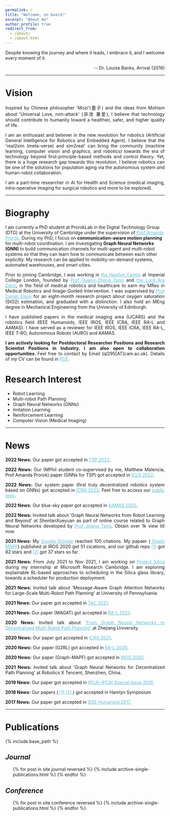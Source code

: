 ```yaml
---
permalink: /
title: "Welcome, on board!"
excerpt: "About me"
author_profile: true
redirect_from: 
  - /about/
  - /about.html
---
```





<p>Despite knowing the journey and where it leads, I embrace it, and I welcome every moment of it.</p>
<p style="text-align: right;">-- Dr. Louise Banks, Arrival (2016)</p>




<hr color="#FFFFFF" />

Vision
======
<div style="text-align: justify"> 

<p> Inspired by Chinese philosopher 'Mozi'(墨子) and the ideas from Mohism about 'Universal Love, non-attack' (非攻 兼爱), I believe that technology should contribute to humanity toward a healthier, safer, and higher quality of life. </p> 

<p> I am an enthusiast and believer in the new revolution for robotics (Artificial General Intelligence for Robotics and Embedded Agent). I believe that the 'real2sim (meta-verse) and sim2real' can bring the community (machine learning, computer vision and graphics, and robotics) towards the era of technology beyond first-principle-based methods and control theory. Yet, there is a huge research gap towards this revolution. I believe robotics can be one of the solutions for population aging via the autonomous system and human-robot collaboration. </p> 

<p> I am a part-time researcher in AI for Health and Science (medical imaging, intra-operative imaging for surgical robotics and more to be explored).  </p> 

<!-- <p> Thoughout my research jounery towards this revolution so far, I have been inspired by my superivisor (<a href="https://www.proroklab.org/" style="color:#5dbcd2;">Prof Amanda Prorok</a>),  (<a href="https://www.science.org/doi/10.1126/scirobotics.aam8638" style="color:#5dbcd2;"> Prof Guang-zhong Yang</a>-->

<hr color="#FFFFFF" />
</div>

Biography
======

<p>I am currently a PhD student at ProrokLab in the Digital Technology Group (DTG) at the University of Cambridge under the supervision of <a href="https://www.proroklab.org/" style="color:#5dbcd2;">Prof Amanda Prorok</a>. During my PhD, I focus on <b>communication-aware motion planning</b> for multi-robot coordination. I am investigating <b>Graph Neural Networks (GNN)</b> to build communication channels for multi-agent and multi-robot systems so that they can learn how to communicate between each other explicitly. 
 My research can be applied to mobility-on-demand systems, automated warehouses, and smart cities.</p> 

<div style="text-align: justify"> 

<p>Prior to joining Cambridge, I was working in <a href="https://www.imperial.ac.uk/hamlyn-centre/" style="color:#5dbcd2;">the Hamlyn Centre</a> at Imperial College London, founded by <a href="https://ieeexplore.ieee.org/author/37276270800" style="color:#5dbcd2;">Prof Guang-Zhong Yang</a> and <a href="https://www.imperial.ac.uk/people/a.darzi" style="color:#5dbcd2;">the Lord Ara Darzi</a>,  in the field of medical robotics and healthcare to earn my MRes in Medical Robotics and Image-Guided Intervention. I was supervised by <a href="https://www.imperial.ac.uk/people/daniel.elson" style="color:#5dbcd2;">Prof Daniel Elson</a> for an eight-month research project about oxygen saturation (StO2) estimation, and graduated with a distinction. I also hold an MEng degree in Mechanical Engineering from the University of Edinburgh.</p> 

<p>I have published papers in the medical imaging area (IJCARS) and the robotics field (IEEE Humanoids, IEEE IROS, IEEE ICRA, IEEE RA-L and AAMAS). I have served as a reviewer for IEEE IROS, IEEE ICRA, IEEE RA-L, IEEE T-RO, Autonomous Robots (AURO) and AAMAS.</p> 



<p><b>I am actively looking for Postdoctoral Researcher Positions and Research Scientist Positions in Industry. I am also open to collaboration opportunities. </b> Feel free to contact by Email (ql295[AT]cam.ac.uk). Details of my CV can be found in <a href="../files/CV_QingbiaoLi.pdf" style="color:#5dbcd2;">PDF</a>.</p>

</div>

Research Interest
======
<ul>
<li>Robot Learning</li>
<li>Multi-robot Path Planning</li>
<li>Graph Neural Networks (GNNs)</li>
<li>Imitation Learning </li>
<li>Reinforcement Learning</li>
<li>Computer Vision (Medical Imaging) </li>
</ul>

<hr color="#FFFFFF" />

News
======
<div style="text-align: justify"> 

<p><b>2022 News:</b> Our paper got accepted in <a href="https://arxiv.org/pdf/2012.14906.pdf" style="color:#5dbcd2;">TSP 2022</a>.</p>

<p><b>2022 News:</b> Our (MPhil student co-supervised by me, Matthew Malencia, Prof Amanda Prorok) paper (GNNs for TSP) got accepted in <a href="https://arxiv.org/pdf/2110.05291.pdf" style="color:#5dbcd2;">ICLR 2022</a>.</p>

<p><b>2022 News:</b> Our system paper (first truly decentralized robotics system based on GNNs) got accepted in <a href="https://arxiv.org/pdf/2111.01777.pdf" style="color:#5dbcd2;">ICRA 2022</a>. Feel free to access our <a href="https://github.com/proroklab/rl_multi_agent_passage" style="color:#5dbcd2;"> public repo</a>. </p>

<p><b>2022 News:</b> Our blue-sky paper got accepted in <a href="https://arxiv.org/pdf/2107.12254.pdf" style="color:#5dbcd2;">AAMAS 2022</a>.</p>

<p><b>2022 News:</b> Invited talk about 'Graph Neural Networks from Robot Learning and Beyond' at ShenlanXueyuan as part of online course related to Graph Neural Networks developed by <a href="https://www.cse.msu.edu/~tangjili/" style="color:#5dbcd2;">Prof Jiliang Tang</a>. Obtain over 1k view till now.</p>


<!-- <p><b>2021 News:</b> Invited Job talk at Northwest University, University of Cambridge, MIT, UCL, HKUST (Guangzhou), SCUT,  Tencent AI Lab and Tencent Robotics X.</p> -->
<p><b>2021 News:</b> My <a href="https://scholar.google.com/citations?user=63XXFoIAAAAJ&hl=en" style="color:#5dbcd2;">Google Scholar</a> reached 100 citations. My papaer (<a href="https://arxiv.org/pdf/1912.06095.pdf" style="color:#5dbcd2;"> Graph MAPF</a>) published at IROS 2020 get 51 cications, and our github repo <a href="https://github.com/proroklab/gnn_pathplanning" style="color:#5dbcd2;">[1]</a> got 82 stars and <a href="https://github.com/proroklab/magat_pathplanning" style="color:#5dbcd2;">[2]</a> got 37 stars so far. </p>

<p><b>2021 News:</b> From July 2021 to Nov 2021, I am working on <a href="https://www.microsoft.com/en-us/research/project/project-silica/" style="color:#5dbcd2;">Project Silica</a> during my internship at Microsoft Research Cambridge. I am exploring explainable RL-based approaches to scheduling in the Silica glass library, towards a scheduler for production deployment.</p>

<p><b>2021 News:</b> Invited talk about 'Message-Aware Graph Attention Networks for Large-Scale Multi-Robot Path Planning' at University of Pennsylvania.</p>

<p><b>2021 News:</b> Our paper got accepted in <a href="https://arxiv.org/pdf/2007.15815.pdf" style="color:#5dbcd2;">TAC 2021</a>.</p>

<p><b>2021 News:</b> Our paper (MAGAT) got accepted in <a href="https://arxiv.org/pdf/2011.13219.pdf" style="color:#5dbcd2;">RA-L 2021</a>.</p>

<p><b>2020 News:</b> Invited talk about <a href="https://drive.google.com/file/d/1-3objk27WuodPRhT8_wtOQyjHynNUGsq/view" style="color:#5dbcd2;">'From Graph Neural Networks to Decentralized Multi-Robot Path Planning' </a> at Zhejiang University.</p>

<p><b>2020 News:</b> Our paper got accepted in <a href="https://arxiv.org/pdf/2011.04003" style="color:#5dbcd2;">ICRA 2021</a>.</p>

<p><b>2020 News:</b> Our paper (G2RL) got accepted in <a href="https://arxiv.org/pdf/2005.05420.pdf" style="color:#5dbcd2;">RA-L 2020</a>.</p>

<p><b>2020 News:</b> Our paper (Graph-MAPF) got accepted in <a href="https://arxiv.org/pdf/1912.06095.pdf" style="color:#5dbcd2;">IROS 2020</a>.</p>

<p><b>2021 News:</b> Invited talk about 'Graph Neural Networks for Decentralized Path Planning' at Robotics X Tencent, Shenzhen, China.</p>

<p><b>2019 News:</b> Our paper got accepted in <a href="https://link.springer.com/article/10.1007/s11548-019-01940-2" style="color:#5dbcd2;">IPCAI-IPCAI Special Issue 2019.</a></p>

<p><b>2018 News:</b> Our papers (<a href="https://arxiv.org/pdf/1804.07116.pdf" style="color:#5dbcd2;"> [1] </a> <a href="https://arxiv.org/pdf/1804.02943.pdf" style="color:#5dbcd2;"> [2] </a>) got accepted in  Hamlyn Symposium</a></p>

<p><b>2017 News:</b> Our paper got accepted in <a href="https://qingbiaoli.github.io/files/humanoid2017.pdf" style="color:#5dbcd2;">IEEE Humanoid 2017.</a></p>

</div>



<!-- --------------------------------Third Person --------------------------- -->
<!-- Qingbiao Li is a PhD student at ProrokLab, the Digital Technology Group (DTG) at the University of Cambridge under the supervision of [Dr Amanda Prorok](https://www.proroklab.org/). 
His research interests include:
* Robot Learning, Multi-robot Path Planning, Graph Neural Networks (GNNs), Imitation Learning and Reinforcement Learning.

During his PhD, he focus on **communication-aware motion planning** for multi-robot coordination. 
He is effectively investigating **Graph Neural Networks (GNN)** to build communication channels for multi-agent and multi-robot systems so that agents/robots can learn how to communicate between each other explicitly. 
His research can be applied in mobility-on-demand, automated warehouse and smart cities. 

Prior to joining Cambridge,  he joined [Hamlyn Centre](https://www.imperial.ac.uk/hamlyn-centre/) at Imperial College London, found by [Prof Guang-Zhong Yang](https://ieeexplore.ieee.org/author/37276270800) and [Prof the Lord Ara Darzi](https://www.imperial.ac.uk/people/a.darzi) in the field of medical robots and healthcare for  the MRes in Medical Robotics and Image-Guided Intervention. He was supervised by [Prof Daniel Elson](https://www.imperial.ac.uk/people/daniel.elson) for eight-month research project about oxygen saturation (StO2) estimation, and graduated with Distinction for MRes degree. He also held a MEng degree in Mechanical Engineeringat  University of Edinburgh. 

He has published papers in medical imaging area (IJCARS) and robotics field (IEEE IROS, IEEE Humanoids and AAMAS). He has served as a reviewer for IEEE IROS, IEEE ICRA, IEEE RA-L, IEEE T-RO and AAMAS.

Details of his CV can be found at [PDF](./files/CV_QingbiaoLi.pdf). -->

<!-- <div style="text-align: justify"> 

<p>Qingbiao Li is a PhD student at ProrokLab, the Digital Technology Group (DTG) at the University of Cambridge under the supervision of <a href="https://www.proroklab.org/"
 style="color:#5dbcd2;">Dr Amanda Prorok</a>. 
His research interests include:</p>
<ul>
<li>Robot Learning, Multi-robot Path Planning, Graph Neural Networks (GNNs), Imitation Learning and Reinforcement Learning.</li>
</ul>

<p>During his PhD, he focus on <b>communication-aware motion planning</b> for multi-robot coordination. 
He is effectively investigating <b>Graph Neural Networks (GNN)</b> to build communication channels for multi-agent and multi-robot systems so that agents/robots can learn how to communicate between each other explicitly. 
His research can be applied in mobility-on-demand, automated warehouse and smart cities.</p>

<p>Prior to joining Cambridge,  he joined <a href="https://www.imperial.ac.uk/hamlyn-centre/" style="color:#5dbcd2;">Hamlyn Centre</a> at Imperial College London, found by <a href="https://ieeexplore.ieee.org/author/37276270800" style="color:#5dbcd2;">Prof Guang-Zhong Yang</a> and <a href="https://www.imperial.ac.uk/people/a.darzi" style="color:#5dbcd2;">Prof the Lord Ara Darzi</a>  in the field of medical robots and healthcare for  the MRes in Medical Robotics and Image-Guided Intervention. He was supervised by <a href="https://www.imperial.ac.uk/people/daniel.elson" style="color:#5dbcd2;">Prof Daniel Elson</a> for eight-month research project about oxygen saturation (StO2) estimation, and graduated with Distinction for MRes degree. He also held a MEng degree in Mechanical Engineeringat  University of Edinburgh.</p> 

<p>He has published papers in medical imaging area (IJCARS) and robotics field (IEEE IROS, IEEE Humanoids and AAMAS). He has served as a reviewer for IEEE IROS, IEEE ICRA, IEEE RA-L, IEEE T-RO and AAMAS.</p>

<p><b>He is open to collaboration opportunities</b> (anytime & anywhere) and <b>research internships</b> (open for Summer 2021). Feel free to contact by Email (ql295[AT]cam.ac.uk). Details of his CV can be found at <a href="../files/CV_QingbiaoLi.pdf" style="color:#5dbcd2;">PDF</a>.</p>


</div>
 -->

<!-- --------------------------------First Person --------------------------- -->


<!-- </div> -->

<!-- My research interests include:</p>
<ul>
<li>Robot Learning, Multi-robot Path Planning, Graph Neural Networks (GNNs), Imitation Learning and Reinforcement Learning.</li>
</ul>
<p> -->

<!-- 
<p>I am a PhD student at ProrokLab, the Digital Technology Group (DTG) at the University of Cambridge under the supervision of <a href="https://www.proroklab.org/"
 style="color:#5dbcd2;">Dr Amanda Prorok</a>. During my PhD, I focus on <b>communication-aware motion planning</b> for multi-robot coordination. 
I am effectively investigating <b>Graph Neural Networks (GNN)</b> to build communication channels for multi-agent and multi-robot systems so that agents/robots can learn how to communicate between each other explicitly. 
My research can be applied in mobility-on-demand, automated warehouse and smart cities.</p> 


<p>Prior to joining Cambridge,  I joined <a href="https://www.imperial.ac.uk/hamlyn-centre/" style="color:#5dbcd2;">Hamlyn Centre</a> at Imperial College London, found by <a href="https://ieeexplore.ieee.org/author/37276270800" style="color:#5dbcd2;">Prof Guang-Zhong Yang</a> and <a href="https://www.imperial.ac.uk/people/a.darzi" style="color:#5dbcd2;">Prof the Lord Ara Darzi</a>  in the field of medical robots and healthcare for  the MRes in Medical Robotics and Image-Guided Intervention. I was supervised by <a href="https://www.imperial.ac.uk/people/daniel.elson" style="color:#5dbcd2;">Prof Daniel Elson</a> for eight-month research project about oxygen saturation (StO2) estimation, and graduated with Distinction for MRes degree. I also held a MEng degree in Mechanical Engineering at  University of Edinburgh.</p> 

<p>I have published papers in medical imaging area (IJCARS) and robotics field (IEEE IROS, IEEE Humanoids and AAMAS). I have served as a reviewer for IEEE IROS, IEEE ICRA, IEEE RA-L, IEEE T-RO and AAMAS.</p>

<p><b>I am open to collaboration opportunities</b> (anytime & anywhere) and <b>research internships</b> (open for Summer 2021). Feel free to contact by Email (ql295[AT]cam.ac.uk). Details of my CV can be found at <a href="../files/CV_QingbiaoLi.pdf" style="color:#5dbcd2;">PDF</a>.</p>
 --> 



<hr color="#FFFFFF" />


Publications
======
<!--   <ul>{% for post in site.publications reversed %}
    {% include archive-single-cv.html %}
  {% endfor %}</ul> -->

{% include base_path %}

<!-- {% for post in site.publications reversed %}
  {% include archive-single.html %}
{% endfor %}
 -->

## <i>Journal</i>
  <ul>{% for post in site.journal reversed %}
    {% include archive-single-publications.html %}
  {% endfor %}</ul>

## <i>Conference</i>
  <ul>{% for post in site.conference reversed %}
    {% include archive-single-publications.html %}
  {% endfor %}</ul>